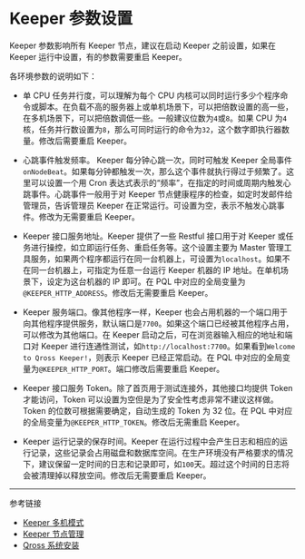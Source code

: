 # Keeper 参数设置

Keeper 参数影响所有 Keeper 节点，建议在启动 Keeper 之前设置，如果在 Keeper 运行中设置，有的参数需要重启 Keeper。

各环境参数的说明如下：

* 单 CPU 任务并行度，可以理解为每个 CPU 内核可以同时运行多少个程序命令或脚本。在负载不高的服务器上或单机场景下，可以把倍数设置的高一些，在多机场景下，可以把倍数调低一些。一般建议位数为`4`或`8`。如果 CPU 为`4`核，任务并行数设置为`8`，那么可同时运行的命令为`32`，这个数字即执行器数量。修改后需要重启 Keeper。

* 心跳事件触发频率。 Keeper 每分钟心跳一次，同时可触发 Keeper 全局事件`onNodeBeat`。如果每分钟都触发一次，那么这个事件就执行得过于频繁了。这里可以设置一个用 Cron 表达式表示的“频率”，在指定的时间或周期内触发心跳事件。心跳事件一般用于对 Keeper 节点健康程序的检查，如定时发邮件给管理员，告诉管理员 Keeper 在正常运行。可设置为空，表示不触发心跳事件。修改为无需要重启 Keeper。

* Keeper 接口服务地址。Keeper 提供了一些 Restful 接口用于对 Keeper 或任务进行操控，如立即运行任务、重启任务等。这个设置主要为 Master 管理工具服务，如果两个程序都运行在同一台机器上，可设置为`localhost`。如果不在同一台机器上，可指定为任意一台运行 Keeper 机器的 IP 地址。在单机场景下，设定为这台机器的 IP 即可。在 PQL 中对应的全局变量为`@KEEPER_HTTP_ADDRESS`。修改后无需要重启 Keeper。

* Keeper 服务端口。像其他程序一样，Keeper 也会占用机器的一个端口用于向其他程序提供服务，默认端口是`7700`。如果这个端口已经被其他程序占用，可以修改为其他端口。在 Keeper 启动之后，可在浏览器输入相应的地址和端口对 Keeper 进行连通性测试，如`http://localhost:7700`。如果看到`Welcome to Qross Keeper!`，则表示 Keeper 已经正常启动。在 PQL 中对应的全局变量为`@KEEPER_HTTP_PORT`。端口修改后需要重启 Keeper。

* Keeper 接口服务 Token。除了首页用于测试连接外，其他接口均提供 Token 才能访问，Token 可以设置为空但是为了安全性考虑非常不建议这样做。Token 的位数可根据需要确定，自动生成的 Token 为 32 位。在 PQL 中对应的全局变量为`@KEEPER_HTTP_TOKEN`。修改后无需重启 Keeper。

* Keeper 运行记录的保存时间。Keeper 在运行过程中会产生日志和相应的运行记录，这些记录会占用磁盘和数据库空间。在生产环境没有严格要求的情况下，建议保留一定时间的日志和记录即可，如`100`天。超过这个时间的日志将会被清理掉以释放空间。修改后无需要重启 Keeper。

---
参考链接

* [Keeper 多机模式](/keeper/cluster.md)
* [Keeper 节点管理](/master/keeper/nodes.md)
* [Qross 系统安装](/qross/install.md)


